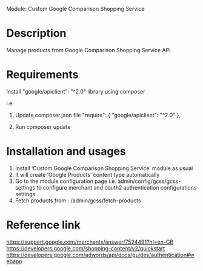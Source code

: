 Module: Custom Google Comparison Shopping Service

Description
===========
Manage products from Google Comparison Shopping Service API

Requirements
============
Install "google/apiclient": "^2.0" library using composer

i.e.
  
1. Update composer.json file
"require": {
	"google/apiclient": "^2.0"
},

2. Run composer update

Installation and usages
=======================

1.	Install ‘Custom Google Comparison Shopping Service’ module as usual
2.	It will create ‘Google Products’ content type automatically 
3.	Go to the module configuration page i.e. admin/config/gcss/gcss-settings to configure merchant and oauth2 authentication configurations settings
4.	Fetch products from : /admin/gcss/fetch-products

Reference link
===============

https://support.google.com/merchants/answer/7524491?hl=en-GB
https://developers.google.com/shopping-content/v2/quickstart
https://developers.google.com/adwords/api/docs/guides/authentication#webapp
